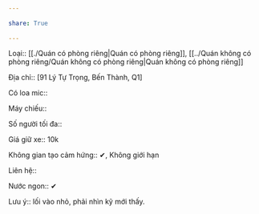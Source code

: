 ---  
share: True  
---  
Loại:: [[./Quán có phòng riêng|Quán có phòng riêng]], [[../Quán không có phòng riêng/Quán không có phòng riêng|Quán không có phòng riêng]]  
Địa chỉ:: [91 Lý Tự Trọng, Bến Thành, Q1]  
Có loa mic::   
Máy chiếu::   
Số người tối đa::   
Giá giữ xe:: 10k  
Không gian tạo cảm hứng:: ✔, Không giới hạn  
Liên hệ::   
  
Nước ngon:: ✔  
  
Lưu ý:: lối vào nhỏ, phải nhìn kỹ mới thấy.  
